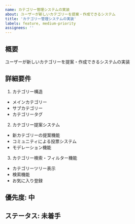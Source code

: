 ```yaml
---
name: カテゴリー管理システムの実装
about: ユーザーが新しいカテゴリーを提案・作成できるシステム
title: 'カテゴリー管理システムの実装'
labels: feature, medium-priority
assignees: ''
---
```


## 概要
ユーザーが新しいカテゴリーを提案・作成できるシステムの実装

## 詳細要件
1. カテゴリー構造
- メインカテゴリー
- サブカテゴリー
- カテゴリータグ

2. カテゴリー提案システム
- 新カテゴリーの提案機能
- コミュニティによる投票システム
- モデレーション機能

3. カテゴリー検索・フィルター機能
- カテゴリーツリー表示
- 検索機能
- お気に入り登録

## 優先度: 中
## ステータス: 未着手